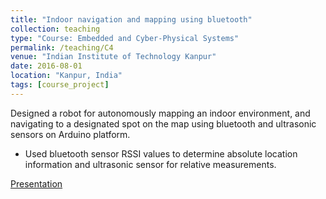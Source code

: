 ```yaml
---
title: "Indoor navigation and mapping using bluetooth"
collection: teaching
type: "Course: Embedded and Cyber-Physical Systems"
permalink: /teaching/C4
venue: "Indian Institute of Technology Kanpur"
date: 2016-08-01
location: "Kanpur, India"
tags: [course_project]
---
```


Designed a robot for autonomously mapping an indoor environment, and navigating to a designated spot on the map using bluetooth and ultrasonic sensors on Arduino platform.
* Used bluetooth sensor RSSI values to determine absolute location information and ultrasonic sensor for relative measurements.

[Presentation](http://shubhg1996.github.io/files/bt_pres.pdf)